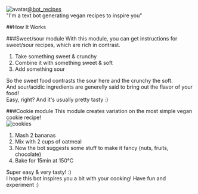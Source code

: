 ![avatar](http://orig07.deviantart.net/bc66/f/2016/109/c/1/_rs8jrcl100_by_rick_tinyworlds-d9zighg.jpg)[@bot_recipes](https://twitter.com/bot_recipes)  
"I'm a text bot generating vegan recipes to inspire you"
  
##How It Works

###Sweet/sour module
With this module, you can get instructions for sweet/sour recipes, which are rich in contrast.

1. Take something sweet & crunchy
2. Combine it with something sweet & soft
3. Add something sour
  
So the sweet food contrasts the sour here and the crunchy the soft.  
And sour/acidic ingredients are generelly said to bring out the flavor of your food!  
Easy, right? And it's usually pretty tasty :)
  
###Cookie module
This module creates variation on the most simple vegan cookie recipe!  
![cookies](https://pbs.twimg.com/media/CgPAV-vXIAApoL-.jpg:large)  

1. Mash 2 bananas
2. Mix with 2 cups of oatmeal
3. Now the bot suggests some stuff to make it fancy (nuts, fruits, chocolate)
4. Bake for 15min at 150°C

Super easy & very tasty! :)  
I hope this bot inspires you a bit with your cooking! Have fun and experiment :)
